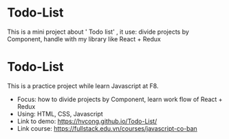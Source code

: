# Todo-List
This is a mini project about ' Todo list' , it use: divide projects by Component, handle with my library like React + Redux
# Todo-List
This is a practice project while learn Javascript at F8. 
- Focus: how to  divide projects by Component, learn work flow of React + Redux
- Using: HTML, CSS, Javascript
- Link to demo: https://hvcong.github.io/Todo-List/
- Link course: https://fullstack.edu.vn/courses/javascript-co-ban

